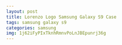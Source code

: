 ```yaml
---
layout: post
title: Lorenzo Logo Samsung Galaxy S9 Case
tags: samsung galaxy s9
categories: samsung
img: 1j62iFyPIxTknhRmnvPoLnJBEpunrj36g
---
```

